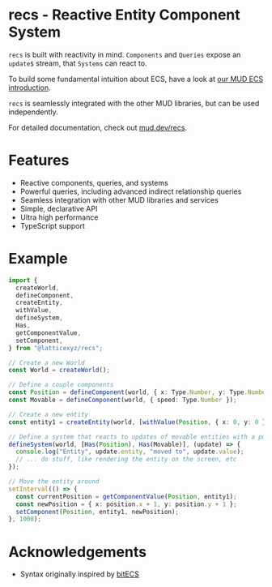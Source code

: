 # recs - Reactive Entity Component System

`recs` is built with reactivity in mind.
`Components` and `Queries` expose an `update$` stream, that `Systems` can react to.

To build some fundamental intuition about ECS, have a look at [our MUD ECS introduction](https://mud.dev/blog/ecs).

`recs` is seamlessly integrated with the other MUD libraries, but can be used independently.

For detailed documentation, check out [mud.dev/recs](https://mud.dev/recs).

# Features

- Reactive components, queries, and systems
- Powerful queries, including advanced indirect relationship queries
- Seamless integration with other MUD libraries and services
- Simple, declarative API
- Ultra high performance
- TypeScript support

# Example

```typescript
import {
  createWorld,
  defineComponent,
  createEntity,
  withValue,
  defineSystem,
  Has,
  getComponentValue,
  setComponent,
} from "@latticexyz/recs";

// Create a new World
const World = createWorld();

// Define a couple components
const Position = defineComponent(world, { x: Type.Number, y: Type.Number });
const Movable = defineComponent(world, { speed: Type.Number });

// Create a new entity
const entity1 = createEntity(world, [withValue(Position, { x: 0, y: 0 }), withValue(Movable, { speed: 10 })]);

// Define a system that reacts to updates of movable entities with a position
defineSystem(world, [Has(Position), Has(Movable)], (update) => {
  console.log("Entity", update.entity, "moved to", update.value);
  // ... do stuff, like rendering the entity on the screen, etc
});

// Move the entity around
setInterval(() => {
  const currentPosition = getComponentValue(Position, entity1);
  const newPosition = { x: position.x + 1, y: position.y + 1 };
  setComponent(Position, entity1, newPosition);
}, 1000);
```

# Acknowledgements

- Syntax originally inspired by [bitECS](https://github.com/NateTheGreatt/bitECS)
